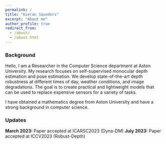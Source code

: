 ```yaml
---
permalink: /
title: "Kieran Saunders"
excerpt: "About me"
author_profile: true
redirect_from: 
  - /about/
  - /about.html
---
```



### Background

Hello, I am a Researcher in the Computer Science department at Aston University. My research focuses on self-supervised monocular depth estimation and pose estimation. We develop state-of-the-art depth robustness at different times of day, weather conditions, and image degradations. The goal is to create practical and lightweight models that can be used to replace expensive sensors for a variety of tasks. 

I have obtained a mathematics degree from Aston University and have a strong background in computer science.  

### Updates

**March 2023:** Paper accepted at ICARSC2023 (Dyna-DM)
**July 2023:** Paper accepted at ICCV2023 (Robust-Depth)
